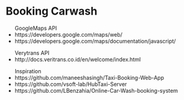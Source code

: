 # Booking Carwash

<ul>GoogleMaps API
<li>https://developers.google.com/maps/web/ </li>
<li>https://developers.google.com/maps/documentation/javascript/</li></ul>
 
<ul>Verytrans API
<li>http://docs.veritrans.co.id/en/welcome/index.html </li></ul>
 
<ul>Inspiration
<li>https://github.com/maneeshasingh/Taxi-Booking-Web-App</li>
<li>https://github.com/vsoft-lab/HubTaxi-Server</li>
<li>https://github.com/LBenzahia/Online-Car-Wash-booking-system</li></ul>
